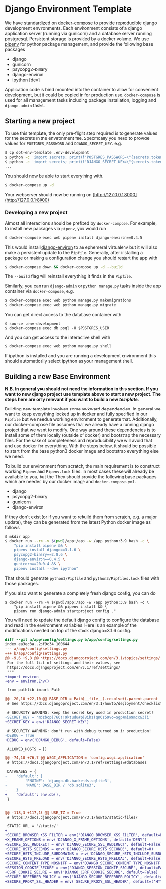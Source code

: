 # Django Environment Template

We have standardized on [docker-compose](https://docs.docker.com/compose/) to
provide reproducible django development environments.  Each environment consists
of a django application server (running via gunicorn) and a database server
running postgresql. Persistent storage is provided by a docker volume. We use
[pipenv](https://pypi.org/project/pipenv/) for python package management, and
provide the following base packages

  * django
  * gunicorn
  * psycopg2-binary
  * django-environ 
  * ipython [dev]

Application code is bind mounted into the container to allow for convenient
development, but it could be copied in for production use. `docker-compose` is
used for all management tasks including package installation, logging and
`django-admin` tasks.

## Starting a new project

To use this template, the only pre-flight step required is to generate values
for the secrets in the environment file. Specifically you need to provide values
for `POSTGRES_PASSWORD` and `DJANGO_SECRET_KEY`. e.g.
```bash
$ cp dot-env-template .env-development
$ python -c 'import secrets; print(f"POSTGRES_PASSWORD=\"{secrets.token_urlsafe()}\"")' >> .env-development
$ python -c 'import secrets; print(f"DJANGO_SECRET_KEY=\"{secrets.token_urlsafe()}\"")' >> .env-development
...
```

You should now be able to start everything with.
```bash
$ docker-compose up -d
```
Your webserver should now be running on
[http://127.0.0.1:8000](http://127.0.0.1:8000)


### Developing a new project

Almost all interactions should be prefixed by `docker-compose`. For example, to
install new packages via `pipenv`, you would run

```bash
$ docker-compose exec web pipenv install django-environ==0.4.5
```

This would install
[django-environ](https://django-environ.readthedocs.io/en/latest/) to an
ephemeral virtualenv but it will also make a persistent update to the `Pipfile`.
Generally, after installing a package or making a configuration change you
should restart the app with

```bash
$ docker-compose down && docker-compose up -d --build
```
The `--build` flag will reinstall everything it finds in the `Pipfile`.


Similarly, you can run `django-admin` or `python manage.py` tasks inside the
app container via `docker-compose`, e.g.

```bash
$ docker-compose exec web python manage.py makemigrations
$ docker-compose exec web python manage.py migrate
```

You can get direct access to the database container with

```bas
$ source .env-development
$ docker-compose exec db psql -U $POSTGRES_USER
```

And you can get access to the interactive shell with
```bash
$ docker-compose exec web python manage.py shell
```
If ipython is installed and you are running a development environment this
should automatically select ipython as your management shell.


## Building a new Base Environment

**N.B. In general you should not need the information in this section. If you
want to new django project use template above to start a new project. The steps
here are only relevant if you want to build a new _template_**.

Building new template involves some awkward dependencies. In general we want to
keep everything locked up in docker and fully specified in our `Pipfile` but we
needua working environment to generate that. Additionally, our docker-compose
file assumes that we already have a running django project that we want to
modify. One way around these dependencies is to install some of them locally
(outside of docker) and bootstrap the necessary files. For the sake of
completeness and reproducibility we will avoid that and use docker for
everything. With the steps below, it should be possible to start from the base
python3 docker image and bootstrap everything else we need.


To build our environment from scratch, the main requirement is to construct
working `Pipenv` and `Pipenv.lock` files. In most cases these will already be
available to you, but the They should provide the following base
packages which are needed by our docker image and `docker-compose.yml`.

  * django
  * psycopg2-binary
  * gunicorn
  * django-environ

If they don't exist (or if you want to rebuild them from scratch, e.g. a major
update), they can be generated from the latest Python docker image as follows

```bash
$ mkdir app
$ docker run --rm -v $(pwd)/app:/app -w /app python:3.9 bash -c \
    "pip install pipenv && \
    pipenv install django==3.1.6 \
    psycopg2-binary==2.8.6 \
    django-environ==0.4.5 \
    gunicorn==20.0.4 && \
    pipenv install --dev ipython"
```

That should generate `python3/Pipfile` and `python3/Pipfiles.lock` files with
those packages.

If you also want to generate a completely fresh django config, you can do
```
$ docker run --rm -v $(pwd)/app:/app -w /app python:3.9 bash -c \
    "pip install pipenv && pipenv install && \
    pipenv run django-admin startproject config ."
```

You will need to update the default django config to configure the database and
read in the environment variables. Here is an example of the modifications
needed on top of the stock django=3.1.6 config.

```diff
diff --git a/app/config/settings.py b/app/config/settings.py
index ea3ec3a..2bf9c34 100644
--- a/app/config/settings.py
+++ b/app/config/settings.py
@@ -9,6 +9,8 @@ https://docs.djangoproject.com/en/3.1/topics/settings/
 For the full list of settings and their values, see
 https://docs.djangoproject.com/en/3.1/ref/settings/
 """
+import environ
+env = environ.Env()

 from pathlib import Path

@@ -20,10 +22,10 @@ BASE_DIR = Path(__file__).resolve().parent.parent
 # See https://docs.djangoproject.com/en/3.1/howto/deployment/checklist/

 # SECURITY WARNING: keep the secret key used in production secret!
-SECRET_KEY = 'mdzbcp)766!!9ktudu#pl8ihz(qn6z59vo=$gp(mio9mcx&3)i'
+SECRET_KEY = env('DJANGO_SECRET_KEY')

 # SECURITY WARNING: don't run with debug turned on in production!
-DEBUG = True
+DEBUG = env('DJANGO_DEBUG', default=False)

 ALLOWED_HOSTS = []

@@ -74,10 +76,7 @@ WSGI_APPLICATION = 'config.wsgi.application'
 # https://docs.djangoproject.com/en/3.1/ref/settings/#databases

 DATABASES = {
-    'default': {
-        'ENGINE': 'django.db.backends.sqlite3',
-        'NAME': BASE_DIR / 'db.sqlite3',
-    }
+    'default': env.db(),
 }


@@ -118,3 +117,15 @@ USE_TZ = True
 # https://docs.djangoproject.com/en/3.1/howto/static-files/

 STATIC_URL = '/static/'
+
+SECURE_BROWSER_XSS_FILTER = env('DJANGO_BROWSER_XSS_FILTER', default=False)
+X_FRAME_OPTIONS = env('DJANGO_X_FRAME_OPTIONS', default='DENY')
+SECURE_SSL_REDIRECT = env('DJANGO_SECURE_SSL_REDIRECT', default=False)
+SECURE_HSTS_SECONDS = env('DJANGO_SECURE_HSTS_SECONDS', default=0)
+SECURE_HSTS_INCLUDE_SUBDOMAINS = env('DJANGO_SECURE_HSTS_INCLUDE_SUBDOMAINS', default=False)
+SECURE_HSTS_PRELOAD = env('DJANGO_SECURE_HSTS_PRELOAD', default=False)
+SECURE_CONTENT_TYPE_NOSNIFF = env('DJANGO_SECURE_CONTENT_TYPE_NOSNIFF', default=True)
+SESSION_COOKIE_SECURE = env('DJANGO_SESSION_COOKIE_SECURE', default=False)
+CSRF_COOKIE_SECURE = env('DJANGO_CSRF_COOKIE_SECURE', default=False)
+SECURE_REFERRER_POLICY = env('DJANGO_SECURE_REFERRER_POLICY', default='same-origin')
+SECURE_PROXY_SSL_HEADER = env('SECURE_PROXY_SSL_HEADER', default=('HTTP_X_FORWARDED_PROTO', 'https'))
```


